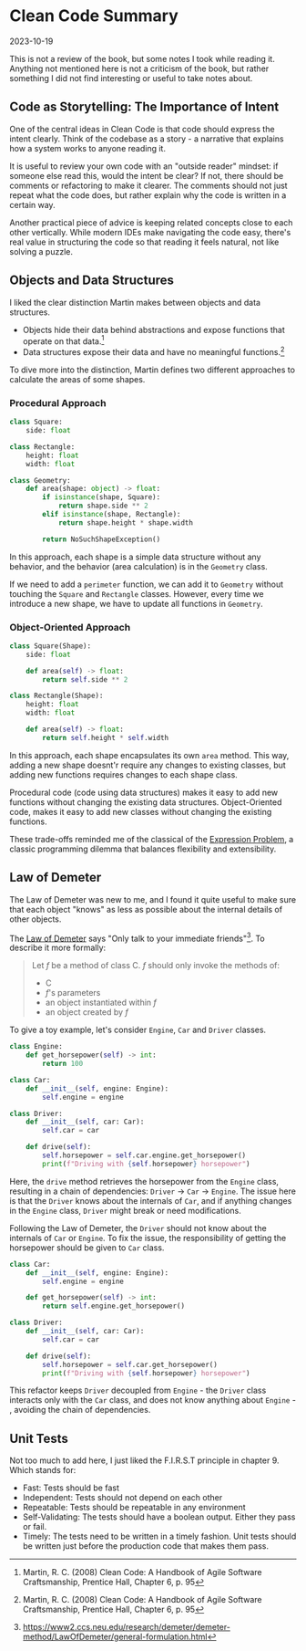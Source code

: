 # Clean Code Summary

2023-10-19

This is not a review of the book, but some notes I took while reading it. Anything not mentioned here is not a criticism of the book, but rather something I did not find interesting or useful to take notes about.

## Code as Storytelling: The Importance of Intent

One of the central ideas in Clean Code is that code should express the intent clearly.
Think of the codebase as a story - a narrative that explains how a system works to anyone reading it.

It is useful to review your own code with an "outside reader" mindset: if someone else read this, would the intent be clear? If not, there should be comments or refactoring to make it clearer. The comments should not just repeat what the code does, but rather explain why the code is written in a certain way. 

Another practical piece of advice is keeping related concepts close to each other vertically.
While modern IDEs make navigating the code easy, there's real value in structuring the code so that reading it feels natural, not like solving a puzzle.


## Objects and Data Structures

I liked the clear distinction Martin makes between objects and data structures.
- Objects hide their data behind abstractions and expose functions that operate on that data.[^1]
- Data structures expose their data and have no meaningful functions.[^1]

To dive more into the distinction, Martin defines two different approaches to calculate the areas of some shapes.

### Procedural Approach

```python
class Square:
	side: float

class Rectangle:
	height: float
	width: float

class Geometry:
    def area(shape: object) -> float:
	    if isinstance(shape, Square):
		    return shape.side ** 2
		elif isinstance(shape, Rectangle):
			return shape.height * shape.width

		return NoSuchShapeException()
```


In this approach, each shape is a simple data structure without any behavior, and the behavior (area calculation) is in the `Geometry` class.

If we need to add a `perimeter` function, we can add it to `Geometry` without touching the `Square` and `Rectangle` classes. However, every time we introduce a new shape, we have to update all functions in `Geometry`.


### Object-Oriented Approach

```python
class Square(Shape):
	side: float

	def area(self) -> float:
		return self.side ** 2 

class Rectangle(Shape):
	height: float
	width: float

	def area(self) -> float:
		return self.height * self.width  
```


In this approach, each shape encapsulates its own `area` method. This way, adding a new shape doesnt'r require any changes to existing classes, but adding new functions requires changes to each shape class.

Procedural code (code using data structures) makes it easy to add new functions without changing the existing data structures.
Object-Oriented code, makes it easy to add new classes without changing the existing functions.

These trade-offs reminded me of the classical of the [Expression Problem](https://en.wikipedia.org/wiki/Expression_problem), a classic programming dilemma that balances flexibility and extensibility.
  

## Law of Demeter

The Law of Demeter was new to me, and I found it quite useful to make sure that 
each object "knows" as less as possible about the internal details of other objects.

The [Law of Demeter](https://en.wikipedia.org/wiki/Law_of_Demeter) says "Only talk to your immediate friends"[^2]. To describe it more formally:
> Let *f* be a method of class C. *f* should only invoke the methods of:
> - C
> - *f*'s parameters
> - an object instantiated within *f*
> - an object created by *f*
  
To give a toy example, let's consider `Engine`, `Car` and `Driver` classes.

```python
class Engine:
    def get_horsepower(self) -> int:
        return 100

class Car:
    def __init__(self, engine: Engine):
        self.engine = engine

class Driver:
    def __init__(self, car: Car):
        self.car = car

    def drive(self):
        self.horsepower = self.car.engine.get_horsepower()
		print(f"Driving with {self.horsepower} horsepower")
```

Here, the `drive` method retrieves the horsepower from the `Engine` class, resulting in a chain of dependencies: `Driver` -> `Car` -> `Engine`.
The issue here is that the `Driver` knows about the internals of `Car`, and if anything changes in the `Engine` class, `Driver` might break or need modifications.

Following the Law of Demeter, the `Driver` should not know about the internals of `Car` or `Engine`.
To fix the issue, the responsibility of getting the horsepower should be given to `Car` class.

```python
class Car:
    def __init__(self, engine: Engine):
        self.engine = engine

    def get_horsepower(self) -> int:
        return self.engine.get_horsepower()

class Driver:
    def __init__(self, car: Car):
        self.car = car

    def drive(self):
        self.horsepower = self.car.get_horsepower()
		print(f"Driving with {self.horsepower} horsepower")
```

This refactor keeps `Driver` decoupled from `Engine` - the `Driver` class interacts only with the `Car` class, and does not know anything about `Engine` - , avoiding the chain of dependencies.


## Unit Tests

Not too much to add here, I just liked the F.I.R.S.T principle in chapter 9.
Which stands for:

- Fast: Tests should be fast
- Independent: Tests should not depend on each other
- Repeatable: Tests should be repeatable in any environment
- Self-Validating: The tests should have a boolean output. Either they pass or fail.
- Timely: The tests need to be written in a timely fashion. Unit tests should be written just before the production code that makes them pass.

[^1]: Martin, R. C. (2008) Clean Code: A Handbook of Agile Software Craftsmanship, Prentice Hall, Chapter 6, p. 95

[^2]: https://www2.ccs.neu.edu/research/demeter/demeter-method/LawOfDemeter/general-formulation.html

